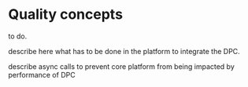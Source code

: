 

# Quality concepts

to do.

describe here what has to be done in the platform to integrate the DPC.

describe async calls to prevent core platform from being impacted by performance of DPC
